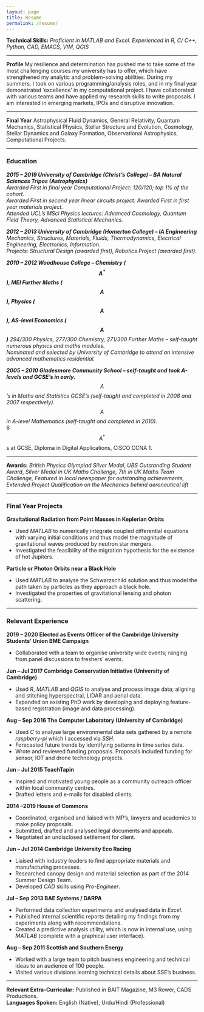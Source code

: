 ```yaml
---
layout: page
title: Resume
permalink: /resume/
---
```

**Technical Skills:** *Proficient in MATLAB and Excel. Experienced in R, C/ C++, Python, CAD, EMACS, VIM, QGIS*

------

**Profile** My resilience and determination has pushed me to take some of the most challenging courses my university has to offer, which have strengthened my analytic and problem-solving abilities. During my summers, I took on various programming/analysis roles, and in my final year demonstrated ‘excellence’ in my computational project. I have collaborated with various teams and have applied my research skills to write proposals. I am interested in emerging markets, IPOs and disruptive innovation.

------

**Final Year** Astrophysical Fluid Dynamics, General Relativity, Quantum Mechanics, Statistical Physics, Stellar Structure and Evolution, Cosmology, Stellar Dynamics and Galaxy Formation, Observational Astrophysics, Computational Projects.

------

### **Education**

***2015 – 2019 University of Cambridge (Christ’s College) – BA Natural Sciences Tripos (Astrophysics)*** <br/>
*Awarded First in final year Computational Project: 120/120; top 1% of the cohort.* <br/>
*Awarded First in second year linear circuits project. Awarded First in first year materials project.* <br/>
*Attended UCL’s MSci Physics lectures: Advanced Cosmology, Quantum Field Theory, Advanced Statistical Mechanics.*

***2012 – 2013 University of Cambridge (Homerton College) – IA Engineering*** <br/>
*Mechanics, Structures, Materials, Fluids, Thermodynamics, Electrical* *Engineering, Electronics, Information.* <br/>
*Projects: Structural Design (awarded first), Robotics Project (awarded first).*

***2010 – 2012 Woodhouse College – Chemistry ($$A^*$$), MEI Further Maths ($$A$$), Physics ($$A$$), AS-level Economics ($$A$$)***
*294/300 Physics, 277/300 Chemistry, 271/300 Further Maths – self-taught numerous physics and maths modules.* <br/>
*Nominated and selected by University of Cambridge to attend an intensive advanced mathematics residential.*

***2005 – 2010 Gladesmore Community School – self-taught and took A-levels and GCSE’s in early.*** <br/>
*$$A$$’s in Maths and Statistics GCSE’s (self-taught and completed in 2008 and 2007 respectively).* <br/>
*$$A$$ in A-level Mathematics (self-taught and completed in 2010).* <br/>
6 $$A^*$$s at GCSE, Diploma in Digital Applications, CISCO CCNA 1.

------

**Awards:** *British Physics Olympiad Silver Medal, UBS Outstanding Student Award*, *Silver Medal in UK Maths Challenge, 7th in UK Maths Team Challenge,* *Featured in local newspaper for outstanding achievements, Extended Project Qualification on the Mechanics behind aeronautical lift*

------

### **Final Year Projects**

**Gravitational Radiation from Point Masses in Keplerian Orbits**

- Used *MATLAB* to numerically integrate coupled differential equations with varying initial conditions and thus model the magnitude of gravitational waves produced by neutron star mergers.
- Investigated the feasibility of the migration hypothesis for the existence of hot Jupiters.

**Particle or Photon Orbits near a Black Hole**

- Used *MATLAB* to analyse the Schwarzschild solution and thus model the path taken by particles as they approach a black hole.
- Investigated the properties of gravitational lensing and photon scattering.

------

### **Relevant Experience**

**2019 – 2020 Elected as Events Officer of the Cambridge University Students’ Union BME Campaign**

- Collaborated with a team to organise university wide events; ranging from panel discussions to freshers’ events.

**Jun – Jul 2017 Cambridge Conservation Initiative (University of Cambridge)**

- Used *R*, *MATLAB* and *QGIS* to analyse and process image data; aligning and stitching hyperspectral, LIDAR and aerial data.
- Expanded on existing PhD work by developing and deploying feature-based registration (image and data processing).

**Aug – Sep 2016 The Computer Laboratory (University of Cambridge)**

- Used *C* to analyse large environmental data sets gathered by a remote *raspberry-pi* which I accessed via *SSH*.
- Forecasted future trends by identifying patterns in time series data.
- Wrote and reviewed funding proposals. Proposals included funding for sensor, IOT and drone technology projects.

**Jun – Jul 2015 TeachTapin**

- Inspired and motivated young people as a community outreach officer within local community centres.
- Drafted letters and e-mails for disabled clients.

**2014 –2019 House of Commons**

- Coordinated, organised and liaised with MP’s, lawyers and academics to make policy proposals.
- Submitted, drafted and analysed legal documents and appeals.
- Negotiated an undisclosed settlement for client.

**Jun – Jul 2014 Cambridge University Eco Racing**

- Liaised with industry leaders to find appropriate materials and manufacturing processes.
- Researched canopy design and material selection as part of the 2014 Summer Design Team.
- Developed *CAD* skills using *Pro-Engineer*.

**Jul – Sep 2013 BAE Systems / DARPA**

- Performed data collection experiments and analysed data in *Excel*.
- Published internal scientific reports detailing my findings from my experiments along with recommendations.
- Created a predictive analysis utility, which is now in internal use, using *MATLAB* (complete with a graphical user interface).

**Aug – Sep 2011 Scottish and Southern Energy**

- Worked with a large team to pitch business engineering and technical ideas to an audience of 100 people.
- Visited various divisions learning technical details about SSE’s business.

------

**Relevant Extra-Curricular:** Published in BAIT Magazine, M3 Rower, CADS Productions.
<br/>
**Languages Spoken:** English (Native), Urdu/Hindi (Professional)
